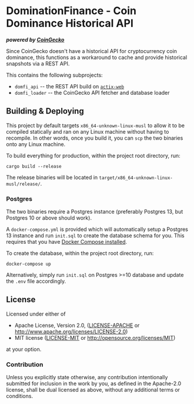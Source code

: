 
# DominationFinance - Coin Dominance Historical API
***powered by [CoinGecko](https://www.coingecko.com/)***

Since CoinGecko doesn't have a historical API for cryptocurrency coin dominance,
this functions as a workaround to cache and provide historical snapshots via a
REST API.

This contains the following subprojects:
 * `domfi_api` -- the REST API build on [`actix-web`](https://actix.rs/)
 * `domfi_loader` -- the CoinGecko API fetcher and database loader

## Building & Deploying

This project by default targets `x86_64-unknown-linux-musl` to allow it to be
compiled statically and ran on any Linux machine without having to recompile.
In other words, once you build it, you can `scp` the two binaries onto any Linux
machine.

To build everything for production, within the project root directory, run:
```
cargo build --release
```

The release binaries will be located in `target/x86_64-unknown-linux-musl/release/`.

### Postgres

The two binaries require a Postgres instance (preferably Postgres 13, but Postgres 10 or above should work).

A `docker-compose.yml` is provided which will automatically setup a Postgres 13
instance and run `init.sql` to create the database schema for you. This
requires that you have [Docker Compose installed](https://docs.docker.com/compose/install/).

To create the database, within the project root directory, run:
```
docker-compose up
```

Alternatively, simply run `init.sql` on Postgres >=10 database and update the
`.env` file accordingly.

## License

Licensed under either of

 * Apache License, Version 2.0, ([LICENSE-APACHE](LICENSE-APACHE) or http://www.apache.org/licenses/LICENSE-2.0)
 * MIT license ([LICENSE-MIT](LICENSE-MIT) or http://opensource.org/licenses/MIT)

at your option.

### Contribution

Unless you explicitly state otherwise, any contribution intentionally
submitted for inclusion in the work by you, as defined in the Apache-2.0
license, shall be dual licensed as above, without any additional terms or
conditions.

